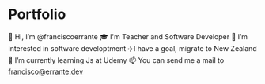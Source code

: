 # Portfolio
👋 Hi, I’m @franciscoerrante
🎓 I'm Teacher and Software Developer
👀 I’m interested in software developtment
✈️I have a goal, migrate to New Zealand
🌱 I’m currently learning Js at Udemy
📫 You can send me a mail to francisco@errante.dev
